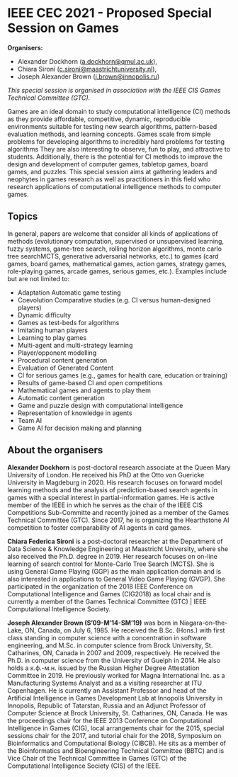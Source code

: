# IEEE CEC 2021 - Proposed Special Session on Games

**Organisers:**  
- Alexander Dockhorn (a.dockhorn@qmul.ac.uk), 
- Chiara Sironi (c.sironi@maastrichtuniversity.nl), 
- Joseph Alexander Brown (j.brown@innopolis.ru)

_This special session is organised in association with the IEEE CIS Games Technical Committee (GTC)._

 Games are an ideal domain to study computational intelligence (CI) methods as they provide affordable, competitive, dynamic, reproducible environments suitable for testing new search algorithms, pattern-based evaluation methods, and learning concepts. Games scale from simple problems for developing algorithms to incredibly hard problems for testing algorithms They are also interesting to observe, fun to play, and attractive to students. Additionally, there is the potential for CI methods to improve the design and development of computer games, tabletop games, board games, and puzzles. This special session aims at gathering leaders and neophytes in games research as well as practitioners in this field who research applications of computational intelligence methods to computer games.

## Topics

In general, papers are welcome that consider all kinds of applications of methods (evolutionary computation, supervised or unsupervised learning, fuzzy systems, game-tree search, rolling horizon algorithms, monte carlo tree searchMCTS, generative adversarial networks, etc.) to games (card games, board games, mathematical games, action games, strategy games, role-playing games, arcade games, serious games, etc.).
Examples include but are not limited to:
- Adaptation Automatic game testing
- Coevolution Comparative studies (e.g. CI versus human-designed players)
- Dynamic difficulty 
- Games as test-beds for algorithms
- Imitating human players
- Learning to play games
- Multi-agent and multi-strategy learning
- Player/opponent modelling
- Procedural content generation
- Evaluation of Generated Content
- CI for serious games (e.g., games for health care, education or training)
- Results of game-based CI and open competitions
- Mathematical games and agents to play them
- Automatic content generation
- Game and puzzle design with computational intelligence
- Representation of knowledge in agents
- Team AI
- Game AI for decision making and planning
 
## About the organisers

**Alexander Dockhorn** is post-doctoral research associate at the Queen Mary University of London. He received his PhD at the Otto von Guericke University in Magdeburg in 2020. His research focuses on forward model learning methods and the analysis of prediction-based search agents in games with a special interest in partial-information games. He is active member of the IEEE in which he serves as the chair of the IEEE CIS Competitions Sub-Committe and recently joined as a member of the Games Technical Committee (GTC). Since 2017, he is organizing the Hearthstone AI competition to foster comparability of AI agents in card games. 

**Chiara Federica Sironi** is a post-doctoral researcher at the Department of Data Science & Knowledge Engineering at Maastricht University, where she also received the Ph.D. degree in 2019. Her research focuses on on-line learning of search control for Monte-Carlo Tree Search (MCTS). She is using General Game Playing (GGP) as the main application domain and is also interested in applications to General Video Game Playing (GVGP). She participated in the organization of the 2018 IEEE Conference on Computational Intelligence and Games (CIG2018) as local chair and is currently a member of the Games Technical Committee (GTC) | IEEE Computational Intelligence Society.

**Joseph Alexander Brown (S’09-M’14-SM’19)** was born in Niagara-on-the-Lake, ON, Canada, on July 6, 1985.  He received the B.Sc. (Hons.) with first class standing in computer science with a concentration in software engineering, and M.Sc. in computer science from Brock University, St. Catharines, ON, Canada in 2007 and 2009, respectively.  He received the Ph.D. in computer science from the University of Guelph in 2014.  He also holds a к.ф.-м.н. issued by the Russian Higher Degree Attestation Committee in 2019.  He previously worked for Magna International Inc. as a Manufacturing Systems Analyst and as a visiting researcher at ITU Copenhagen.  He is currently an Assistant Professor and head of the Artificial Intelligence in Games Development Lab at Innopolis University in Innopolis, Republic of Tatarstan, Russia and an Adjunct Professor of Computer Science at Brock University, St. Catharines, ON, Canada. He was the proceedings chair for the IEEE 2013 Conference on Computational Intelligence in Games (CIG), local arrangements chair for the 2015, special sessions chair for the 2017, and tutorial chair for the 2018, Symposium on Bioinformatics and Computational Biology (CIBCB). He sits as a member of the Bioinformatics and Bioengineering Technical Committee (BBTC) and is Vice Chair of the Technical Committee in Games (GTC) of the Computational Intelligence Society (CIS) of the IEEE.
 



